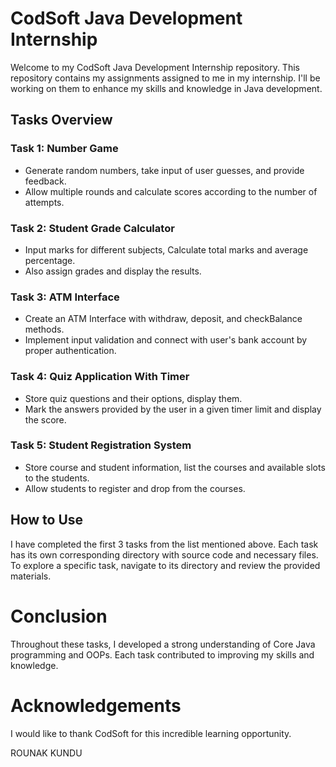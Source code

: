# CodSoft Java Development Internship
Welcome to my CodSoft Java Development Internship repository. This repository contains my assignments assigned to me in my internship. I'll be working on them to enhance my skills and knowledge in Java development.

## Tasks Overview
### Task 1: Number Game
- Generate random numbers, take input of user guesses, and provide feedback.
- Allow multiple rounds and calculate scores according to the number of attempts.

### Task 2: Student Grade Calculator
- Input marks for different subjects, Calculate total marks and average percentage.
- Also assign grades and display the results.

### Task 3: ATM Interface
- Create an ATM Interface with withdraw, deposit, and checkBalance methods.
- Implement input validation and connect with user's bank account by proper authentication.

### Task 4: Quiz Application With Timer
- Store quiz questions and their options, display them.
- Mark the answers provided by the user in a given timer limit and display the score.

### Task 5: Student Registration System
- Store course and student information, list the courses and available slots to the students. 
- Allow students to register and drop from the courses.

## How to Use
I have completed the first 3 tasks from the list mentioned above. Each task has its own corresponding directory with source code and necessary files. To explore a specific task, navigate to its directory and review the provided materials.

# Conclusion
Throughout these tasks, I developed a strong understanding of Core Java programming and OOPs. Each task contributed to improving my skills and knowledge.

# Acknowledgements
I would like to thank CodSoft for this incredible learning opportunity.

ROUNAK KUNDU

